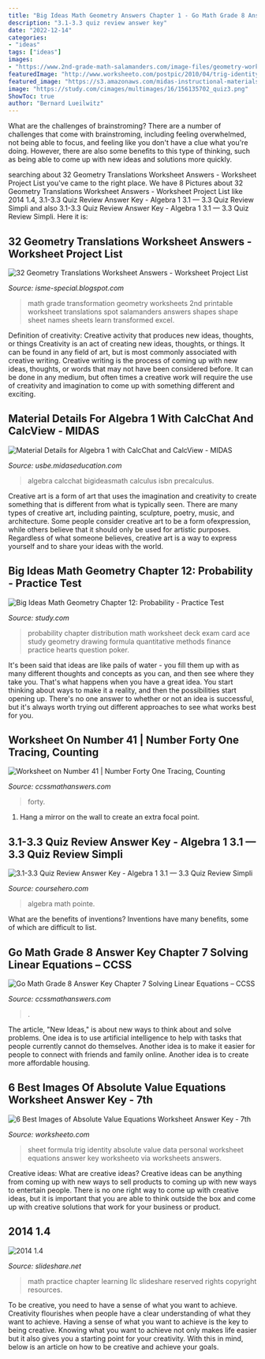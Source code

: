 ```yaml
---
title: "Big Ideas Math Geometry Answers Chapter 1 - Go Math Grade 8 Answer Key Chapter 7 Solving Linear Equations – Ccss"
description: "3.1-3.3 quiz review answer key"
date: "2022-12-14"
categories:
- "ideas"
tags: ["ideas"]
images:
- "https://www.2nd-grade-math-salamanders.com/image-files/geometry-worksheets-printable-spot-the-transformation-1.gif"
featuredImage: "http://www.worksheeto.com/postpic/2010/04/trig-identity-formula-sheet_696894.jpg"
featured_image: "https://s3.amazonaws.com/midas-instructional-materials/81525727-cba2-47bd-8fb3-e9d168e3101c/Algebra1.jpg"
image: "https://study.com/cimages/multimages/16/156135702_quiz3.png"
ShowToc: true
author: "Bernard Lueilwitz"
---
```



What are the challenges of brainstroming?
There are a number of challenges that come with brainstroming, including feeling overwhelmed, not being able to focus, and feeling like you don't have a clue what you're doing. However, there are also some benefits to this type of thinking, such as being able to come up with new ideas and solutions more quickly.

	

		
searching about 32 Geometry Translations Worksheet Answers - Worksheet Project List you've came to the right place. We have 8 Pictures about 32 Geometry Translations Worksheet Answers - Worksheet Project List like 2014 1.4, 3.1-3.3 Quiz Review Answer Key - Algebra 1 3.1 — 3.3 Quiz Review Simpli and also 3.1-3.3 Quiz Review Answer Key - Algebra 1 3.1 — 3.3 Quiz Review Simpli. Here it is:
		
    
## 32 Geometry Translations Worksheet Answers - Worksheet Project List

<img loading=lazy src="https://www.2nd-grade-math-salamanders.com/image-files/geometry-worksheets-printable-spot-the-transformation-1.gif" onerror="this.onerror=null;this.src='https://tse4.mm.bing.net/th?id=OIP.WAJryFvmYYMA_WgKBscFkAHaJl&amp;pid=15.1';" alt="32 Geometry Translations Worksheet Answers - Worksheet Project List">

_Source: isme-special.blogspot.com_

>math grade transformation geometry worksheets 2nd printable worksheet translations spot salamanders answers shapes shape sheet names sheets learn transformed excel. 

	

Definition of creativity: Creative activity that produces new ideas, thoughts, or things
Creativity is an act of creating new ideas, thoughts, or things. It can be found in any field of art, but is most commonly associated with creative writing. Creative writing is the process of coming up with new ideas, thoughts, or words that may not have been considered before. It can be done in any medium, but often times a creative work will require the use of creativity and imagination to come up with something different and exciting.

    
## Material Details For Algebra 1 With CalcChat And CalcView - MIDAS

<img loading=lazy src="https://s3.amazonaws.com/midas-instructional-materials/81525727-cba2-47bd-8fb3-e9d168e3101c/Algebra1.jpg" onerror="this.onerror=null;this.src='https://tse2.mm.bing.net/th?id=OIP.C4qdb4Zk-cLsyH9XHQwLHwHaKI&amp;pid=15.1';" alt="Material Details for Algebra 1 with CalcChat and CalcView - MIDAS">

_Source: usbe.midaseducation.com_

>algebra calcchat bigideasmath calculus isbn precalculus. 

	

Creative art is a form of art that uses the imagination and creativity to create something that is different from what is typically seen. There are many types of creative art, including painting, sculpture, poetry, music, and architecture. Some people consider creative art to be a form ofexpression, while others believe that it should only be used for artistic purposes. Regardless of what someone believes, creative art is a way to express yourself and to share your ideas with the world.

    
## Big Ideas Math Geometry Chapter 12: Probability - Practice Test

<img loading=lazy src="https://study.com/cimages/multimages/16/156135702_quiz3.png" onerror="this.onerror=null;this.src='https://tse1.mm.bing.net/th?id=OIP.kbUBvfbsPwhls85J53NnuQHaL2&amp;pid=15.1';" alt="Big Ideas Math Geometry Chapter 12: Probability - Practice Test">

_Source: study.com_

>probability chapter distribution math worksheet deck exam card ace study geometry drawing formula quantitative methods finance practice hearts question poker. 

	

It's been said that ideas are like pails of water - you fill them up with as many different thoughts and concepts as you can, and then see where they take you. That's what happens when you have a great idea. You start thinking about ways to make it a reality, and then the possibilities start opening up. There's no one answer to whether or not an idea is successful, but it's always worth trying out different approaches to see what works best for you.

    
## Worksheet On Number 41 | Number Forty One Tracing, Counting

<img loading=lazy src="https://ccssmathanswers.com/wp-content/uploads/2021/05/Worksheet-on-Number-Forty-One-709x1024.jpg" onerror="this.onerror=null;this.src='https://tse2.mm.bing.net/th?id=OIP.A6mUrjCPEurcbOkypu-QRQHaKs&amp;pid=15.1';" alt="Worksheet on Number 41 | Number Forty One Tracing, Counting">

_Source: ccssmathanswers.com_

>forty. 

	

1. Hang a mirror on the wall to create an extra focal point.

    
## 3.1-3.3 Quiz Review Answer Key - Algebra 1 3.1 — 3.3 Quiz Review Simpli

<img loading=lazy src="http://www.coursehero.com/thumb/00/0e/000e0b2c9b33d08e83336f2689c92f57335e6391_180.jpg" onerror="this.onerror=null;this.src='https://tse2.mm.bing.net/th?id=OIP.jCqaTzsXZGyYUNFf5ktaXgAAAA&amp;pid=15.1';" alt="3.1-3.3 Quiz Review Answer Key - Algebra 1 3.1 — 3.3 Quiz Review Simpli">

_Source: coursehero.com_

>algebra math pointe. 

	

What are the benefits of inventions?
Inventions have many benefits, some of which are difficult to list.

    
## Go Math Grade 8 Answer Key Chapter 7 Solving Linear Equations – CCSS

<img loading=lazy src="https://ccssmathanswers.com/wp-content/uploads/2020/12/go-math-grade-8-chapter-7-solving-linear-equations-answer-key.jpeg" onerror="this.onerror=null;this.src='https://tse3.mm.bing.net/th?id=OIP.o4DZ97iufTD79MgmRpjKIAHaEK&amp;pid=15.1';" alt="Go Math Grade 8 Answer Key Chapter 7 Solving Linear Equations – CCSS">

_Source: ccssmathanswers.com_

>. 

	

The article, "New Ideas," is about new ways to think about and solve problems. One idea is to use artificial intelligence to help with tasks that people currently cannot do themselves. Another idea is to make it easier for people to connect with friends and family online. Another idea is to create more affordable housing.

    
## 6 Best Images Of Absolute Value Equations Worksheet Answer Key - 7th

<img loading=lazy src="http://www.worksheeto.com/postpic/2010/04/trig-identity-formula-sheet_696894.jpg" onerror="this.onerror=null;this.src='https://tse4.mm.bing.net/th?id=OIP.UW7wsxOqT31iwQo4YYVTTAHaKm&amp;pid=15.1';" alt="6 Best Images of Absolute Value Equations Worksheet Answer Key - 7th">

_Source: worksheeto.com_

>sheet formula trig identity absolute value data personal worksheet equations answer key worksheeto via worksheets answers. 

	

Creative ideas: What are creative ideas?
Creative ideas can be anything from coming up with new ways to sell products to coming up with new ways to entertain people. There is no one right way to come up with creative ideas, but it is important that you are able to think outside the box and come up with creative solutions that work for your business or product.

    
## 2014 1.4

<img loading=lazy src="https://image.slidesharecdn.com/20141-150129124047-conversion-gate01/95/2014-14-1-638.jpg?cb=1422535312" onerror="this.onerror=null;this.src='https://tse4.mm.bing.net/th?id=OIP.fciNsoRMWn0fpo_vdFlXxQHaJl&amp;pid=15.1';" alt="2014 1.4">

_Source: slideshare.net_

>math practice chapter learning llc slideshare reserved rights copyright resources. 

	

To be creative, you need to have a sense of what you want to achieve.
Creativity flourishes when people have a clear understanding of what they want to achieve. Having a sense of what you want to achieve is the key to being creative. Knowing what you want to achieve not only makes life easier but it also gives you a starting point for your creativity. With this in mind, below is an article on how to be creative and achieve your goals.

